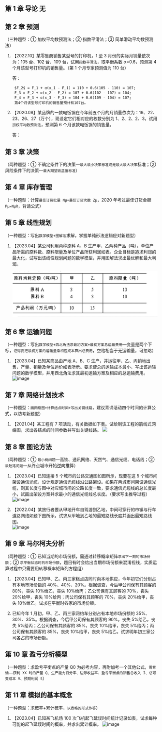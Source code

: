 ## 第 1 章 导论 无

## 第 2 章 预测

（三种题型：① 加权平均数预测法；② 指数平滑法；③ 简单滑动平均数预测法）

1.  【2022.10】某零售商销售某型号的打印机，1 至 3 月份的实际月销量依次为：105 台、102 台、109 台，试用`指数平滑法`，取平衡系数 α=0.6，预测第 4 个月该型号打印机的销售量。（第 1 个月专家预测值为 110 台）

    答：

         $F_2$ = F_1 + α(x_1 - F_1) = 110 + 0.6(105 - 110) = 107;
         F_3 = F_2 + α(x_2 - F_2) = 107 + 0.6(102 - 107) = 104;
         F_4 = F_3 + α(x_3 - F_3) = 104 + 0.6(109 - 104) = 107;
         第4个月该型号打印机的销售量预计有107台。

2.  【2020.08】某品牌的一款电饭锅在今年前五个月的月销量依次为：19、22、23、26、27（万个），现设定它们相对应的权数分别为 1、2、2、2、3，试用`加权平均数预测法`，预测第 6 个月该款电饭锅的销售量。

    答：

## 第 3 章 决策

（两种题型：① 不确定条件下的决策—`最大最小决策标准或是最大最大决策`标准；② 风险条件下的决策—`最大期望收益值标准`）

## 第 4 章 库存管理

（一种题型：计算`最佳订货批量 Nμ+最佳订货次数 Zμ`，2020 年考过最佳订货金额` Pμ=NμR`，背诵公式）

## 第 5 章 线性规划

（一种题型：写出`数学模型+图解法`求解，掌握单纯形法逻辑应对新题型）

1. 【2023.04】某公司利用两种原料 A、B 生产甲、乙两种产品（吨），单位产品所需的原料数、原料限量及单位产品所获利润如表。企业目标是追求利润的最大化，试写出该线性规划问题的数学模型，并用图解法求出最优解和最大利润。

   ![image](./img/6171712011744_.pic.jpg)

   <!-- ![答案-1](./img/17117114564276.png) -->

<!-- 2. 【2022.04】某公司利用两种原料 A、B 生产甲、乙两种产品（吨），各产品每吨所需的原料消耗量（吨）、原料限量（吨）及单位产品所获利润（万元）如下表所示。企业目标是追求利润的最大化，试写出该线性规划问题的数学模型，并用图解法求出最优解和最大利润。
   ![image](https://sdjrzk-1251357229.cos.ap-guangzhou.myqcloud.com/exam/paper/1830/images/3125.png) -->

   <!-- ![答案-2](./img/17117116534395.png) -->

<!-- 3. 【2021.10】某公司利用两种原料 A、B 生产甲、乙两种产品，各产品的原料消耗量、原料限量及单位产品所获利润（万元）如下表所示。企业目标是追求利润最大化，试写出该线性规划问题的数学模型，并用图解法求出最优解和最大利润。
   ![image-3](https://sdjrzk-1251357229.cos.ap-guangzhou.myqcloud.com/exam/paper/1817/images/3157.png) -->

   <!-- ![答案-3](./img/1711711813365.png) -->

## 第 6 章 运输问题

（一种题型：写出`数学模型+西北角法求最初方案+最初方案总运输费用`—变量是两个下标，`记得要把最初方案的运输量乘相应成本算出总费用`，空格相当于无运输量，可忽略）

1. 【2023.04】已知某商品由产地 A、B、C 生产，并运往甲、乙、丙销地出售，产量、销量及单位运价如表所示。要求使总的运输成本最小，写出该运输问题的数学模型，并用西北角法求其最初运输方案及相应的总运输费用。  
   ![image](https://sdjrzk-1251357229.cos.ap-guangzhou.myqcloud.com/exam/paper/3348/images/3608.png)

   <!-- ![答案](./img/1711576047972.jpg) -->

<!-- 2. 【2022.04】已知某商品由产地 A、B 生产，并运往甲、乙、丙、丁销地出售，产量、销量及单位运价如下表所示。要求使总的运输成本最小，写出该运输问题的数学模型，并用西北角法求其最初运输方案及相应的总运输费用。
   ![image-2](https://sdjrzk-1251357229.cos.ap-guangzhou.myqcloud.com/exam/paper/1830/images/3358.png)

   ![答案-2](./img/17117125528246.png)

3. 【2021.04】一公司在 A、B、C 三个地区的分厂生产轮胎帘子线，并运往处于 Ⅰ、Ⅱ、Ⅲ 三个地区的经销商销售，产量、销量及单位运价如下表。试用西北角法求其最初运输方案及相应的总运输费用。
   ![image-3](https://sdjrzk-1251357229.cos.ap-guangzhou.myqcloud.com/exam/paper/1662/images/2402.png)

   ![答案-3](./img/17117126835140.png) -->

## 第 7 章 网络计划技术

（一种题型：`画网络图+计算结点时间+写出关键线路`，建议背诵活动四个时间的计算公式，以防考新题型）

1. 【2021.04】某工程有 7 项活动，有关数据如下表。试绘制该工程的箭线式网络图，求出各结点的时间参数并写出关键线路。
   <img src="https://sdjrzk-1251357229.cos.ap-guangzhou.myqcloud.com/exam/paper/1662/images/3213.png"/>

## 第 8 章 图论方法

（两种题型：① `最小树问题`—高铁、通讯网络、天然气、通信光缆、电话线；② `最短路问题`—从终点城市开始逆向推算）

1. 【2023.04】已知连接 5 个城市的公路交通图如图所示，现要在这 5 个城市间架设通信光缆，设计规定通信光缆线沿公路架设。如果在两城市间架设通信光缆，则其长度与图中对应城市间的公路长度一致，要求通信光缆线的总长度最小，试画出架设方案并求最小的通信光缆线总长度。（要求写出推导过程）  
   ![image](https://sdjrzk-1251357229.cos.ap-guangzhou.myqcloud.com/exam/paper/3348/images/3233.png)

   <!-- ![答案](./img/8-1.png) -->

2. 【2022.04】某旅行者要从甲地开车自驾游到乙地，中间可穿行的市镇与行车道路网络如题下图所示。试求从甲地到乙地的最短路线长度并画出最短路线图。  
   ![image](https://sdjrzk-1251357229.cos.ap-guangzhou.myqcloud.com/exam/paper/1830/images/2815.png)

   <!-- ![答案](./img/8-2.png) -->

## 第 9 章 马尔柯夫分析

（两种题型：① 已知当期的市场份额，需通过转移概率矩阵`求出下一期的市场份额`；② `求平衡状态时的市场份额`，题目有时会给出当期市场份额来混淆视线，实质运算过程中只需要用转移概率矩阵列方程组）

1. 【2023.04】已知甲、乙、丙三家糕点店同时向本地供应，今年初它们分别占有本地市场份额的 40%、40%、20%。根据调查，今后甲公司保有其顾客的 80%，丧失 10%给乙，丧失 10%给丙；乙公司保有其顾客的 70%，丧失 20%给甲，丧失 10%给丙；丙公司保有其顾客的 70%，丧失 20%给甲，丧失 10%给乙。试求在平衡时各家的市场份额。

<!-- ![答案](./img/9-1.png) -->

2. 已知今年 1 月初，甲、乙、丙三家网约车分别占有本地市场份额的 35%、30%、35%。根据调查，今后甲公司保有其顾客的 90%，丧失 5%给乙，丧失 5%给丙；乙公司保有其顾客的 85%，丧失 10%给甲，丧失 5%给丙；丙公司保有其顾客的 85%，丧失 10%给甲，丧失 5%给乙。试求明年初三家公司各占的市场份额。

<!-- ![答案](./img/9-2.png) -->

## 第 10 章 盈亏分析模型

（一种题型：求盈亏平衡点的产量 Q0 为必考内容，再附加考一个其他公式，`需背诵——获利 XX 时的产量 Q、生产能力百分率、边际收益率、盈亏平衡点的销售总收入 I、总可变成本 V、预期利润 S`）

## 第 11 章 模拟的基本概念

（一种题型：求概率+累计概率，`以表格的形式作答`）

1. 【2023.04】已知某飞机场 100 次飞机起飞延误时间统计记录如表，试求每种可能的起飞延误时间的概率，并求出累计概率。
   ![image](https://sdjrzk-1251357229.cos.ap-guangzhou.myqcloud.com/exam/paper/3348/images/2867.png)

   <!-- ![答案](./img/11-1.png) -->

<!-- 2. 【2022.10】已知某型号扫描仪在过去 50 天内销售记录如题下表。试求每种可能的销售量值的概率，并求出累计概率。
   ![image](https://sdjrzk-1251357229.cos.ap-guangzhou.myqcloud.com/exam/paper/3003/images/4058.png) -->
